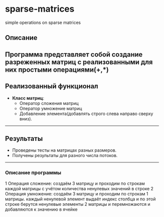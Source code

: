 # sparse-matrices
simple operations on sparse matrices

## Описание
Программа представляет собой создание разреженных матриц с реализованными для них простыми операциями(+,*)
---
## Реализованный функционал
- **Класс матриц**: 
  - Оператор сложения матриц
  - Оператор умножение матриц
  - Добавление элемента(добавлять строго слева направо сверху вниз).
---
## Результаты
- Проведены тесты на матрицах разных размеров.
- Получены результаты для разного числа потоков.
---
### Описание программы
 1 Операция сложение: создаём 3 матрицу и проходим по строкам каждой матрицы с учётом количества ненулевых значений в строке
 2 Операция умножение: создаём 3 матрицу и проходим по строкам 1 матрицы. каждый ненулевой элемент выдаёт индекс столбца и по этой строке берутся ненулевые элементы 2 матрицы и перемножаются и добавляются к значению в ячейке
 
